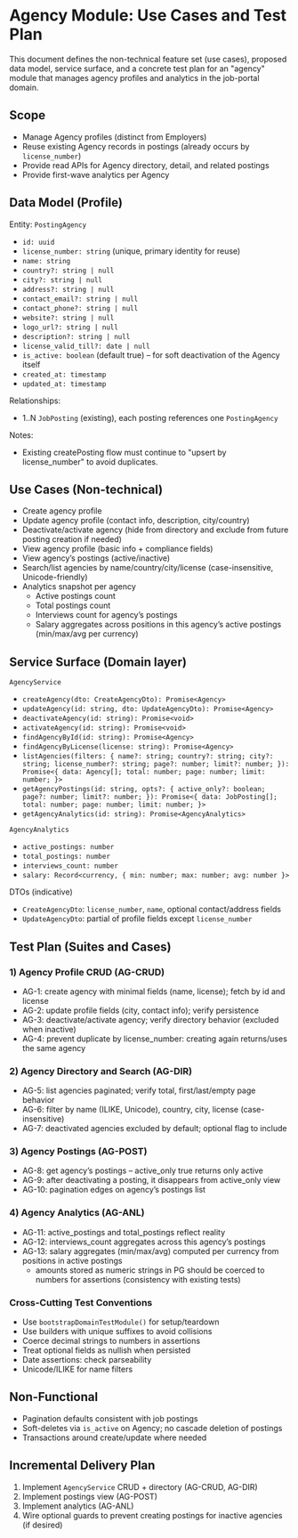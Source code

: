 # Agency Module: Use Cases and Test Plan

This document defines the non-technical feature set (use cases), proposed data model, service surface, and a concrete test plan for an "agency" module that manages agency profiles and analytics in the job-portal domain.

## Scope
- Manage Agency profiles (distinct from Employers)
- Reuse existing Agency records in postings (already occurs by `license_number`)
- Provide read APIs for Agency directory, detail, and related postings
- Provide first-wave analytics per Agency

## Data Model (Profile)
Entity: `PostingAgency`
- `id: uuid`
- `license_number: string` (unique, primary identity for reuse)
- `name: string`
- `country?: string | null`
- `city?: string | null`
- `address?: string | null`
- `contact_email?: string | null`
- `contact_phone?: string | null`
- `website?: string | null`
- `logo_url?: string | null`
- `description?: string | null`
- `license_valid_till?: date | null`
- `is_active: boolean` (default true) – for soft deactivation of the Agency itself
- `created_at: timestamp`
- `updated_at: timestamp`

Relationships:
- 1..N `JobPosting` (existing), each posting references one `PostingAgency`

Notes:
- Existing createPosting flow must continue to "upsert by license_number" to avoid duplicates.

## Use Cases (Non-technical)
- Create agency profile
- Update agency profile (contact info, description, city/country)
- Deactivate/activate agency (hide from directory and exclude from future posting creation if needed)
- View agency profile (basic info + compliance fields)
- View agency’s postings (active/inactive)
- Search/list agencies by name/country/city/license (case-insensitive, Unicode-friendly)
- Analytics snapshot per agency
  - Active postings count
  - Total postings count
  - Interviews count for agency’s postings
  - Salary aggregates across positions in this agency’s active postings (min/max/avg per currency)

## Service Surface (Domain layer)
`AgencyService`
- `createAgency(dto: CreateAgencyDto): Promise<Agency>`
- `updateAgency(id: string, dto: UpdateAgencyDto): Promise<Agency>`
- `deactivateAgency(id: string): Promise<void>`
- `activateAgency(id: string): Promise<void>`
- `findAgencyById(id: string): Promise<Agency>`
- `findAgencyByLicense(license: string): Promise<Agency>`
- `listAgencies(filters: { name?: string; country?: string; city?: string; license_number?: string; page?: number; limit?: number; }): Promise<{ data: Agency[]; total: number; page: number; limit: number; }>`
- `getAgencyPostings(id: string, opts?: { active_only?: boolean; page?: number; limit?: number; }): Promise<{ data: JobPosting[]; total: number; page: number; limit: number; }>`
- `getAgencyAnalytics(id: string): Promise<AgencyAnalytics>`

`AgencyAnalytics`
- `active_postings: number`
- `total_postings: number`
- `interviews_count: number`
- `salary: Record<currency, { min: number; max: number; avg: number }>`

DTOs (indicative)
- `CreateAgencyDto`: `license_number`, `name`, optional contact/address fields
- `UpdateAgencyDto`: partial of profile fields except `license_number`

## Test Plan (Suites and Cases)

### 1) Agency Profile CRUD (AG-CRUD)
- AG-1: create agency with minimal fields (name, license); fetch by id and license
- AG-2: update profile fields (city, contact info); verify persistence
- AG-3: deactivate/activate agency; verify directory behavior (excluded when inactive)
- AG-4: prevent duplicate by license_number: creating again returns/uses the same agency

### 2) Agency Directory and Search (AG-DIR)
- AG-5: list agencies paginated; verify total, first/last/empty page behavior
- AG-6: filter by name (ILIKE, Unicode), country, city, license (case-insensitive)
- AG-7: deactivated agencies excluded by default; optional flag to include

### 3) Agency Postings (AG-POST)
- AG-8: get agency’s postings – active_only true returns only active
- AG-9: after deactivating a posting, it disappears from active_only view
- AG-10: pagination edges on agency’s postings list

### 4) Agency Analytics (AG-ANL)
- AG-11: active_postings and total_postings reflect reality
- AG-12: interviews_count aggregates across this agency’s postings
- AG-13: salary aggregates (min/max/avg) computed per currency from positions in active postings
  - amounts stored as numeric strings in PG should be coerced to numbers for assertions (consistency with existing tests)

### Cross-Cutting Test Conventions
- Use `bootstrapDomainTestModule()` for setup/teardown
- Use builders with unique suffixes to avoid collisions
- Coerce decimal strings to numbers in assertions
- Treat optional fields as nullish when persisted
- Date assertions: check parseability
- Unicode/ILIKE for name filters

## Non-Functional
- Pagination defaults consistent with job postings
- Soft-deletes via `is_active` on Agency; no cascade deletion of postings
- Transactions around create/update where needed

## Incremental Delivery Plan
1) Implement `AgencyService` CRUD + directory (AG-CRUD, AG-DIR)
2) Implement postings view (AG-POST)
3) Implement analytics (AG-ANL)
4) Wire optional guards to prevent creating postings for inactive agencies (if desired)
